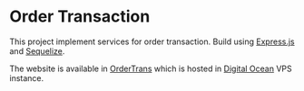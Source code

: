 # Order Transaction
This project implement services for order transaction. Build using [Express.js](https://expressjs.com/) and [Sequelize](http://sequelizejs.com).

The website is available in [OrderTrans](http://ordertrans.vians.cf) which is hosted in [Digital Ocean](https://www.digitalocean.com) VPS instance.
